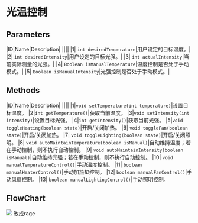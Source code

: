 # 光温控制
## Parameters
|ID|Name|Description|
||||
|1| `int desiredTemperature`|用户设定的目标温度。|
|2| `int desiredIntensity`|用户设定的目标光强。|
|3| `int actualIntensity`|当前实际测量的光强。|
|4| `Boolean isManualTemperature`|温度控制是否处于手动模式。|
|5| `Boolean isManualIntensity`|光强控制是否处于手动模式。|

## Methods  
|ID|Name|Description|
||||
|1|`void setTemperature(int temperature)`|设置目标温度。
|2|`int getTemperature()`|获取当前温度。
|3|`void setIntensity(int intensity)`|设置目标光强。
|4|`int getIntensity()`|获取当前光强。
|5|`void toggleHeating(boolean state)`|开启/关闭加热。
|6| `void toggleFan(boolean state)`|开启/关闭加热。
|7| `void toggleLighting(boolean state)`|开启/关闭照明。
|8| `void autoMaintainTemperature(boolean isManual)`|自动维持温度；若在手动控制，则不执行自动控制。
|9| `void autoMaintainIntensity(boolean isManual)`|自动维持光强；若在手动控制，则不执行自动控制。
|10| `void manualTemperatureControl()`|手动温度控制。
|11| `boolean manualHeaterControl()`|手动加热垫控制。
|12| `boolean manualFanControl()`|手动风扇控制。
|13| `boolean manualLightingControl()`|手动照明控制。

## FlowChart
![](Blank%20diagram.png)
改成rage